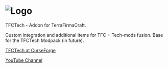 ![Logo](https://raw.githubusercontent.com/Shurgent/TFCTech/master/src/main/resources/assets/tfctech/textures/TFCTechLogo.png)
==============

TFCTech - Addon for TerraFirmaCraft.

Custom integration and additional items for TFC + Tech-mods fusion.
Base for the TFCTech Modpack (in future).

[TFCTech at CurseForge](http://minecraft.curseforge.com/projects/tfctech-addon)

[YouTube Channel](https://www.youtube.com/channel/UCFV8G0ANkGbl05r0R9rloBQ)
